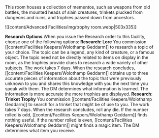 This room houses a collection of mementos, such as weapons from old battles, the mounted heads of slain creatures, trinkets plucked from dungeons and ruins, and trophies passed down from ancestors.

![[content/Advanced Facilities/img/trophy room.webp|503x335]]

**Research Options** When you issue the Research order to this facility, choose one of the following options:
**Research: Lore** You commission [[content/Facilities Keepers/Wolothamp Geddarm]] to research a topic of your choice. The topic can be a legend, any kind of creature, or a famous object. The topic need not be directly related to items on display in the room, as the trophies provide clues to research a wide variety of other subjects. The work takes 7 days. When the research concludes, [[content/Facilities Keepers/Wolothamp Geddarm]] obtains up to three accurate pieces of information about the topic that were previously unknown to you and shares this knowledge with you the next time you speak with them. The DM determines what information is learned. The information is more accurate the more trophies are displayed.
**Research: Trinket Trophy** You commission [[content/Facilities Keepers/Wolothamp Geddarm]] to search for a trinket that might be of use to you. The work takes 7 days. When the research concludes, roll any die. If the number rolled is odd, [[content/Facilities Keepers/Wolothamp Geddarm]] finds nothing useful. If the number rolled is even, [[content/Facilities Keepers/Wolothamp Geddarm]] might finds a magic item. The DM determines what item you receive.

